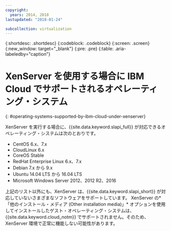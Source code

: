 ```yaml
---
copyright:
  years: 2014, 2018
lastupdated: "2018-01-24"

subcollection: virtualization
---
```

{:shortdesc: .shortdesc}
{:codeblock: .codeblock}
{:screen: .screen}
{:new_window: target="_blank"}
{:pre: .pre}
{:table: .aria-labeledby="caption"}

# XenServer を使用する場合に IBM Cloud でサポートされるオペレーティング・システム
{: #operating-systems-supported-by-ibm-cloud-under-xenserver}

XenServer を実行する場合に、{{site.data.keyword.slapi_full}} が対応できるオペレーティング・システムは次のとおりです。

- CentOS 6.x、7.x
- CloudLinux 6.x
- CoreOS Stable
- RedHat Enterprise Linux 6.x、7.x
- Debian 7.x から 9.x
- Ubuntu 14.04 LTS から 16.04 LTS
- Microsoft Windows Server 2012、2012 R2、2016

上記のリスト以外にも、XenServer は、{{site.data.keyword.slapi_short}} が対応していないさまざまなソフトウェアをサポートしています。 XenServer の*「他のインストール・メディア (Other installation media)」* オプションを使用してインストールしたゲスト・オペレーティング・システムは、{{site.data.keyword.cloud_notm}} でサポートされません。そのため、XenServer 環境で正常に機能しない可能性があります。
